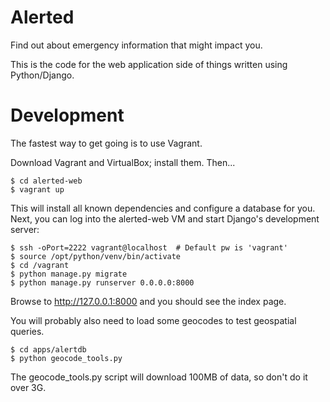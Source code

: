 # Alerted

Find out about emergency information that might impact you.

This is the code for the web application side of things written using Python/Django.

# Development

The fastest way to get going is to use Vagrant.

Download Vagrant and VirtualBox; install them. Then...

    $ cd alerted-web
    $ vagrant up

This will install all known dependencies and configure a database for you. Next, you can
log into the alerted-web VM and start Django's development server:

    $ ssh -oPort=2222 vagrant@localhost  # Default pw is 'vagrant'
    $ source /opt/python/venv/bin/activate
    $ cd /vagrant
    $ python manage.py migrate
    $ python manage.py runserver 0.0.0.0:8000

Browse to http://127.0.0.1:8000 and you should see the index page.

You will probably also need to load some geocodes to test geospatial queries.

    $ cd apps/alertdb
    $ python geocode_tools.py

The geocode_tools.py script will download 100MB of data, so don't do it over 3G.

